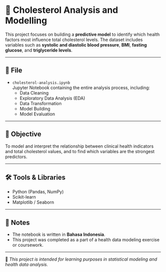 # 🧬 Cholesterol Analysis and Modelling

This project focuses on building a **predictive model** to identify which health factors most influence total cholesterol levels. The dataset includes variables such as **systolic and diastolic blood pressure**, **BMI**, **fasting glucose**, and **triglyceride levels**.

---

## 📁 File

- `cholesterol-analysis.ipynb`  
  Jupyter Notebook containing the entire analysis process, including:
  - Data Cleaning
  - Exploratory Data Analysis (EDA)
  - Data Transformation
  - Model Building
  - Model Evaluation

---

## 🎯 Objective

To model and interpret the relationship between clinical health indicators and total cholesterol values, and to find which variables are the strongest predictors.

---

## 🛠️ Tools & Libraries

- Python (Pandas, NumPy)
- Scikit-learn
- Matplotlib / Seaborn

---

## 📌 Notes

- The notebook is written in **Bahasa Indonesia**.
- This project was completed as a part of a health data modeling exercise or coursework.

---

📌 *This project is intended for learning purposes in statistical modeling and health data analysis.*

